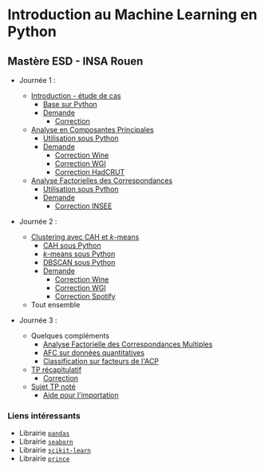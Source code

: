 # Introduction au Machine Learning en Python

## Mastère ESD - INSA Rouen

<!--
https://www.insa-rouen.fr/formation/mastere-specialiser/expert-en-sciences-des-donnees
-> Ingénierie des données
Contenu
1) Introduction à l’ingénierie des données : notion de chaine de traitements
2) Analyse exploratoire de données
    - Analyse en Composantes Principales (ACP)
    - Analyse factorielle des correspondances (AFC)
    - Méthode non-linéaire de projection des données
3) Méthodes de regroupement des données (Clustering)
    - Classification hiérarchique ascendante
    - K moyennes
    - Modèles de mélange
Ces méthodes couvriront les problématiques de description statistique des données, de projection et visualisation des données et de regroupement des données en catégories homogènes.

    - Jour 1 : Intro (ML, Apprentissage non-supervisé, étude de cas...) - ACP
    - Jour 2 : Classif (k-means, CAH) - Autres méthodes de classif (SOM ?, DBSCAN, BIRCH ? autre ?) + **Evaluation des résultats**
    - Jour 3 : Autres méthodes (MDS, NMF, ?) - TP noté ?
-->

- Journée 1 : 
    - [Introduction - étude de cas](intro.slides.html) 
        - [Base sur Python](base-python.html) 
        - [Demande](base-demande.html)
            - [Correction](base-correction.html)
    - [Analyse en Composantes Principales](acp-cours.html)
        - [Utilisation sous Python](acp-python.slides.html) 
        - [Demande](acp-demande.html)
            - [Correction Wine](acp-demande1-correction.html)
            - [Correction WGI](acp-demande2-correction.html)
            - [Correction HadCRUT](acp-demande3-correction.html)
    - [Analyse Factorielles des Correspondances](afc-cours.html)
        - [Utilisation sous Python](afc-python.slides.html) 
        - [Demande](afc-demande.html)
            - [Correction INSEE](afc-demande-correction.html)

- Journée 2 : 
    - [Clustering avec CAH et *k*-means](classif-cours.html) 
        - [CAH sous Python](cah-python.slides.html) 
        - [*k*-means sous Python](kmeans-python.slides.html) 
        - [DBSCAN sous Python](dbscan-python.slides.html) 
        - [Demande](classif-demande.html)
            - [Correction Wine](classif-demande1-correction.html)
            - [Correction WGI](classif-demande2-correction.html)
            - [Correction Spotify](classif-demande3-correction.html)
    - Tout ensemble

- Journée 3 :
    - Quelques compléments
        - [Analyse Factorielle des Correspondances Multiples](acm-python.slides.html)
        - [AFC sur données quantitatives](afc-quanti.slides.html)
        - [Classification sur facteurs de l'ACP](classif-sur-acp.slides.html)
    - [TP récapitulatif](tp-recap.html)
        - [Correction](tp-recap-correction.html)
    - [Sujet TP noté](tp-note.html)
        - [Aide pour l'importation](tp-note-import.html)

<!--
    - [Sujet TP noté](tp-note.html)
        - [Aide pour l'importation](tp-note-import.html)
-->

### Liens intéressants 

- Librairie [`pandas`](https://pandas.pydata.org/)
- Librairie [`seaborn`](https://seaborn.pydata.org/)
- Librairie [`scikit-learn`](https://scikit-learn.org/) 
- Librairie [`prince`](https://github.com/MaxHalford/prince)

<!--
old
        - **AFC** : [Cours](afc-cours.html) - [Utilisation sous Python](afc-python.slides.html) - [Demande](afc-demande.html)
        - **ACM** : [Cours](acm-cours.html) - [Utilisation sous Python](acm-python.slides.html)
- [Etude de cas](etude-de-cas-pendigits.slides.html)
-->

<!--
Pour création slide jupyter : cf https://medium.com/@mjspeck/presenting-code-using-jupyter-notebook-slides-a8a3c3b59d67
jupyter nbconvert fichier.ipynb --to slides --post serve
-->
